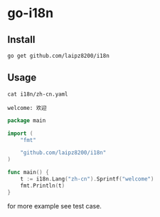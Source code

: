 # go-i18n

## Install

```
go get github.com/laipz8200/i18n
```

## Usage

```
cat i18n/zh-cn.yaml

welcome: 欢迎
```

```go
package main

import (
	"fmt"

	"github.com/laipz8200/i18n"
)

func main() {
	t := i18n.Lang("zh-cn").Sprintf("welcome")
	fmt.Println(t)
}
```

for more example see test case.
